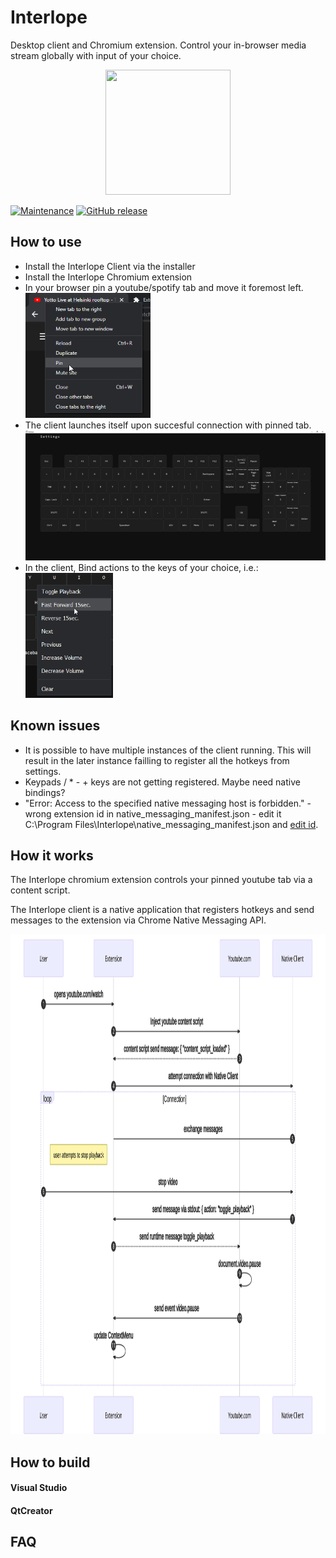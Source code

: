 # Interlope
Desktop client and Chromium extension. Control your in-browser media stream globally with input of your choice.

<p align="center">
  <img width="200" height="200" src="https://i.imgur.com/1erEAMS.png">
</p>

<p align="center">

[![Maintenance](https://img.shields.io/badge/Maintained%3F-yes-green.svg)](https://GitHub.com/InsaneZulol/Interlope/graphs/commit-activity)
[![GitHub release](https://img.shields.io/github/release/InsaneZulol/Chad.svg)](https://GitHub.com/InsaneZulol/Interlope/releases/)

</p>

## How to use
- Install the Interlope Client via the installer
- Install the Interlope Chromium extension
- In your browser pin a youtube/spotify tab and move it foremost left.
  <br><img width="200" height="200" src="images/menu_pin.png"> 
- The client launches itself upon succesful connection with pinned tab.
<br><img width="512" height="208" src="images/interlope_ss.png">  
- In the client, Bind actions to the keys of your choice, i.e.:
  <br> <img width="140" height="200" src="images/menu_ss.png"> 

## Known issues
- It is possible to have multiple instances of the client running. This will result in the later instance failling to register all the hotkeys from settings.
- Keypads / * - + keys are not getting registered. Maybe need native bindings?
- "Error: Access to the specified native messaging host is forbidden." - wrong extension id in native_messaging_manifest.json - edit it C:\Program Files\Interlope\native_messaging_manifest.json and [edit id](https://i.imgur.com/d62B8CB.png).
## How it works
The Interlope chromium extension controls your pinned youtube tab via a content script.

The Interlope client is a native application that registers hotkeys and send messages to the extension via Chrome Native Messaging API.


<img width="800" height="800" src="images/seq_action_diagram.svg">

## How to build

#### Visual Studio

#### QtCreator

## FAQ
